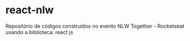 # react-nlw

Repositório de códigos construídos no evento NLW Together - Rocketseat usando a biblioteca: react js
